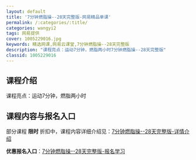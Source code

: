 ```yaml
---
layout: default
title: '7分钟燃脂操--28天完整版-网易精品单课'
permalink: /:categories/:title/
categories: wangyi2
tags: 网易提供
cover: 1005229016.jpg
keywords: 精选网课,网易云课堂,7分钟燃脂操--28天完整版
description: "课程亮点：运动7分钟，燃脂两小时7分钟燃脂操--28天完整版"
classid: 1005229016
---
```


## 课程介绍

课程亮点：运动7分钟，燃脂两小时

## 课程内容与报名入口

部分课程 **限时** 折扣中，课程内容详细介绍见：[7分钟燃脂操--28天完整版-详情介绍](https://study.163.com/course/introduction/1005229016.htm?share=1&shareId=1025206652&utm_campaign=share&utm_medium=iphoneShare&utm_source=&utm_u=1025206652)

**优惠报名入口**：[7分钟燃脂操--28天完整版-报名学习](https://study.163.com/course/introduction/1005229016.htm?share=1&shareId=1025206652&utm_campaign=share&utm_medium=iphoneShare&utm_source=&utm_u=1025206652)

